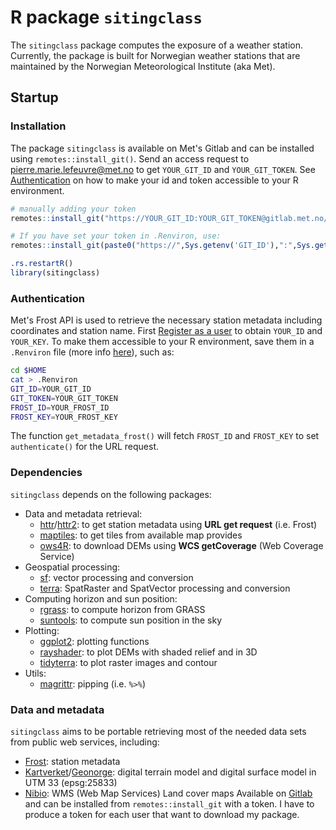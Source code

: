 # R package `sitingclass`
The `sitingclass` package computes the exposure of a weather station. Currently, the package is built for Norwegian weather stations that are maintained by the Norwegian Meteorological Institute (aka Met). 

## Startup
### Installation
The package `sitingclass` is available on Met's Gitlab and can be installed using `remotes::install_git()`. Send an access request to [pierre.marie.lefeuvre@met.no](mailto:pierre.marie.lefeuvre@met.no) to get `YOUR_GIT_ID` and `YOUR_GIT_TOKEN`. See [Authentication](#Authentication) on how to make your id and token accessible to your R environment.

```R
# manually adding your token
remotes::install_git("https://YOUR_GIT_ID:YOUR_GIT_TOKEN@gitlab.met.no/pierreml/sitingclass.git",force=T)

# If you have set your token in .Renviron, use:
remotes::install_git(paste0("https://",Sys.getenv('GIT_ID'),":",Sys.getenv('GIT_TOKEN'),"@gitlab.met.no/pierreml/sitingclass.git"),force=T)

.rs.restartR()
library(sitingclass)
```

### Authentication
Met's Frost API is used to retrieve the necessary station metadata including coordinates and station name. First [Register as a user](https://frost-beta.met.no/docs/starthere) to obtain `YOUR_ID` and `YOUR_KEY`. To make them accessible to your R environment, save them in a `.Renviron` file (more info [here](https://rstats.wtf/r-startup.html)), such as:
```bash
cd $HOME
cat > .Renviron
GIT_ID=YOUR_GIT_ID
GIT_TOKEN=YOUR_GIT_TOKEN
FROST_ID=YOUR_FROST_ID
FROST_KEY=YOUR_FROST_KEY
```
The function `get_metadata_frost()` will fetch `FROST_ID` and `FROST_KEY` to set `authenticate()` for the URL request.

### Dependencies
`sitingclass` depends on the following packages:

* Data and metadata retrieval:
  + [httr](https://httr.r-lib.org/)/[httr2](https://httr2.r-lib.org/): to get station metadata using **URL get request** (i.e. Frost)
  + [maptiles](https://github.com/riatelab/maptiles): to get tiles from available map provides
  + [ows4R](https://github.com/eblondel/ows4R): to download DEMs using **WCS getCoverage** (Web Coverage Service)
* Geospatial processing:
  + [sf](https://github.com/rspatial/sf): vector processing and conversion
  + [terra](https://github.com/rspatial/terra): SpatRaster and SpatVector processing and conversion
* Computing horizon and sun position:
  + [rgrass](https://rsbivand.github.io/rgrass/): to compute horizon from GRASS
  + [suntools](https://github.com/adokter/suntools/): to compute sun position in the sky
* Plotting:
  + [ggplot2](https://ggplot2.tidyverse.org/): plotting functions
  + [rayshader](https://www.rayshader.com/): to plot DEMs with shaded relief and in 3D
  + [tidyterra](https://dieghernan.github.io/tidyterra/): to plot raster images and contour
* Utils:
  + [magrittr](https://magrittr.tidyverse.org/): pipping (i.e. `%>%`)
  
### Data and metadata 
`sitingclass` aims to be portable retrieving most of the needed data sets from public web services, including:

- [Frost](https://frost-beta.met.no/docs/codeexamples): station metadata
- [Kartverket](https://www.kartverket.no/geodataarbeid/nasjonal-detaljert-hoydemodell)/[Geonorge](https://kartkatalog.geonorge.no/metadata?text=25833+WCS+h%C3%B8ydemodell): digital terrain model and digital surface model in UTM 33 (epsg:25833)
- [Nibio](https://nibio.no/tjenester/wms-tjenester/wms-tjenester-ar5): WMS (Web Map Services) Land cover maps
Available on [Gitlab](https://gitlab.met.no/pierreml/sitingclass) and can be installed from `remotes::install_git` with a token. I have to produce a token for each user that want to download my package. 


